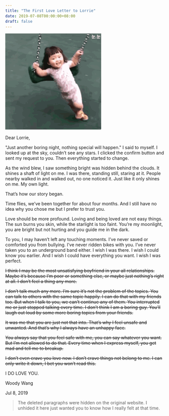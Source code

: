 ```yaml
---
title: "The First Love Letter to Lorrie"
date: 2019-07-08T00:00:00+08:00
draft: false
---
```


![1659354562929](image/TheFirstLoveLettertoLorrie/1659354562929.png)

Dear Lorrie,

\"Just another boring night, nothing special will happen.\" I said to myself. I looked up at the sky, couldn’t see any stars. I clicked the confirm button and sent my request to you. Then everything started to change.

As the wind blew, I saw something bright was hidden behind the clouds. It shines a shaft of light on me. I was there, standing still, staring at it. People nearby walked in and walked out, no one noticed it. Just like it only shines on me. My own light.

That’s how our story began.

Time flies, we’ve been together for about four months. And I still have no idea why you chose me but I prefer to trust you.

Love should be more profound. Loving and being loved are not easy things. The sun burns you skin, while the starlight is too faint. You’re my moonlight, you are bright but not hurting and you guide me in the dark.

To you, I may haven’t left any touching moments. I’ve never saved or comforted you from bullying. I’ve never ridden bikes with you. I’ve never taken you to an underground band either. I wish I was there. I wish I could know you earlier. And I wish I could have everything you want. I wish I was perfect.

~~I think I may be the most unsatisfying boyfriend in your all relationships. Maybe it’s because I’m poor or something else, or maybe just nothing’s right at all. I don’t feel a thing any more.~~

~~I don’t talk much any more. I’m sure it’s not the problem of the topics. You can talk to others with the same topic happily. I can do that with my friends too. But when I talk to you, we can’t continue any of them. You interrupted me or just stopped talking every time. I don’t think I am a boring guy. You’ll laugh out loud by some more boring topics from your friends.~~

~~It was me that you are just not that into. That’s why I feel unsafe and unwanted. And that’s why I always have an unhappy face.~~

~~You always say that you feel safe with me, you can say whatever you want. But I’m not allowed to do that. Every time when I express myself, you get mad and tell me to breakup.~~

~~I don’t even crave you love now. I don’t crave things not belong to me. I can only write it down, I bet you won’t read this.~~

I DO LOVE YOU.

Woody Wang

Jul 8, 2019

> The deleted paragraphs were hidden on the original website. I unhided it here just wanted you to know how I really felt at that time.
